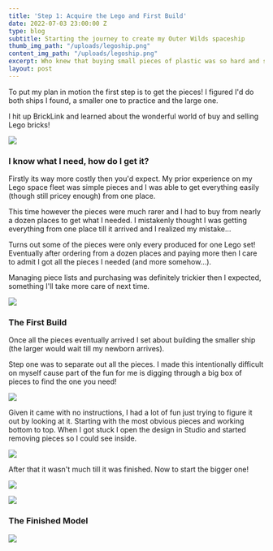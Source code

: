 ```yaml
---
title: 'Step 1: Acquire the Lego and First Build'
date: 2022-07-03 23:00:00 Z
type: blog
subtitle: Starting the journey to create my Outer Wilds spaceship
thumb_img_path: "/uploads/legoship.png"
content_img_path: "/uploads/legoship.png"
excerpt: Who knew that buying small pieces of plastic was so hard and so expensive?!
layout: post
---
```


To put my plan in motion the first step is to get the pieces! I figured I'd do both ships I found, a smaller one to practice and the large one.

I hit up BrickLink and learned about the wonderful world of buy and selling Lego bricks!

![](/uploads/wantlist.png)

### I know what I need, how do I get it?

Firstly its way more costly then you'd expect. My prior experience on my Lego space fleet was simple pieces and I was able to get everything easily (though still pricey enough) from one place.

This time however the pieces were much rarer and I had to buy from nearly a dozen places to get what I needed. I mistakenly thought I was getting everything from one place till it arrived and I realized my mistake... 

Turns out some of the pieces were only every produced for one Lego set! Eventually after ordering from a dozen places and paying more then I care to admit I got all the pieces I needed (and more somehow...).

Managing piece lists and purchasing was definitely trickier then I expected, something I'll take more care of next time.

![](/uploads/pxl_20220518_191411593.jpg)

### The First Build

Once all the pieces eventually arrived I set about building the smaller ship (the larger would wait till my newborn arrives). 

Step one was to separate out all the pieces. I made this intentionally difficult on myself cause part of the fun for me is digging through a big box of pieces to find the one you need!

![](/uploads/pxl_20220518_195850972.jpg)

Given it came with no instructions, I had a lot of fun just trying to figure it out by looking at it. Starting with the most obvious pieces and working bottom to top. When I got stuck I open the design in Studio and started removing pieces so I could see inside.

![](/uploads/pxl_20220611_110028399.jpg)

After that it wasn't much till it was finished. Now to start the bigger one!

![](/uploads/pxl_20220611_110728527.jpg)

![](/uploads/pxl_20220611_105339568.jpg)

### The Finished Model

![](/uploads/pxl_20220611_112732674.jpg)
